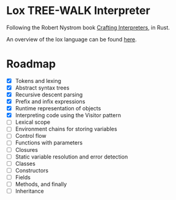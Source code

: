 # Lox TREE-WALK Interpreter

Following the Robert Nystrom book [Crafting Interpreters](http://www.craftinginterpreters.com/), in Rust.

An overview of the lox language can be found [here](http://www.craftinginterpreters.com/the-lox-language.html).

# Roadmap
- [X] Tokens and lexing
- [X] Abstract syntax trees
- [X] Recursive descent parsing
- [X] Prefix and infix expressions
- [X] Runtime representation of objects
- [X] Interpreting code using the Visitor pattern
- [ ] Lexical scope
- [ ] Environment chains for storing variables
- [ ] Control flow
- [ ] Functions with parameters
- [ ] Closures
- [ ] Static variable resolution and error detection
- [ ] Classes
- [ ] Constructors
- [ ] Fields
- [ ] Methods, and finally
- [ ] Inheritance
